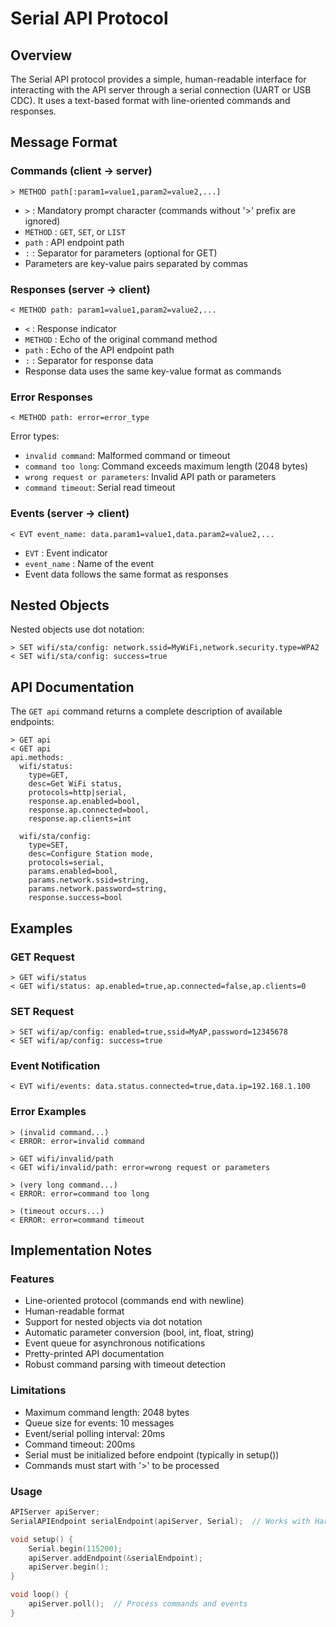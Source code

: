 # Serial API Protocol

## Overview
The Serial API protocol provides a simple, human-readable interface for interacting with the API server through a serial connection (UART or USB CDC). It uses a text-based format with line-oriented commands and responses.

## Message Format

### Commands (client → server)
```
> METHOD path[:param1=value1,param2=value2,...]
```
- `>` : Mandatory prompt character (commands without '>' prefix are ignored)
- `METHOD` : `GET`, `SET`, or `LIST`
- `path` : API endpoint path
- `:` : Separator for parameters (optional for GET)
- Parameters are key-value pairs separated by commas

### Responses (server → client)
```
< METHOD path: param1=value1,param2=value2,...
```
- `<` : Response indicator
- `METHOD` : Echo of the original command method
- `path` : Echo of the API endpoint path
- `:` : Separator for response data
- Response data uses the same key-value format as commands

### Error Responses
```
< METHOD path: error=error_type
```
Error types:
- `invalid command`: Malformed command or timeout
- `command too long`: Command exceeds maximum length (2048 bytes)
- `wrong request or parameters`: Invalid API path or parameters
- `command timeout`: Serial read timeout

### Events (server → client)
```
< EVT event_name: data.param1=value1,data.param2=value2,...
```
- `EVT` : Event indicator
- `event_name` : Name of the event
- Event data follows the same format as responses

## Nested Objects
Nested objects use dot notation:
```
> SET wifi/sta/config: network.ssid=MyWiFi,network.security.type=WPA2
< SET wifi/sta/config: success=true
```

## API Documentation
The `GET api` command returns a complete description of available endpoints:
```
> GET api
< GET api
api.methods:
  wifi/status:
    type=GET,
    desc=Get WiFi status,
    protocols=http|serial,
    response.ap.enabled=bool,
    response.ap.connected=bool,
    response.ap.clients=int
    
  wifi/sta/config:
    type=SET,
    desc=Configure Station mode,
    protocols=serial,
    params.enabled=bool,
    params.network.ssid=string,
    params.network.password=string,
    response.success=bool
```

## Examples

### GET Request
```
> GET wifi/status
< GET wifi/status: ap.enabled=true,ap.connected=false,ap.clients=0
```

### SET Request
```
> SET wifi/ap/config: enabled=true,ssid=MyAP,password=12345678
< SET wifi/ap/config: success=true
```

### Event Notification
```
< EVT wifi/events: data.status.connected=true,data.ip=192.168.1.100
```

### Error Examples
```
> (invalid command...)
< ERROR: error=invalid command

> GET wifi/invalid/path
< GET wifi/invalid/path: error=wrong request or parameters

> (very long command...)
< ERROR: error=command too long

> (timeout occurs...)
< ERROR: error=command timeout
```

## Implementation Notes

### Features
- Line-oriented protocol (commands end with newline)
- Human-readable format
- Support for nested objects via dot notation
- Automatic parameter conversion (bool, int, float, string)
- Event queue for asynchronous notifications
- Pretty-printed API documentation
- Robust command parsing with timeout detection

### Limitations
- Maximum command length: 2048 bytes
- Queue size for events: 10 messages
- Event/serial polling interval: 20ms
- Command timeout: 200ms
- Serial must be initialized before endpoint (typically in setup())
- Commands must start with '>' to be processed

### Usage
```cpp
APIServer apiServer;
SerialAPIEndpoint serialEndpoint(apiServer, Serial);  // Works with HardwareSerial or USB CDC

void setup() {
    Serial.begin(115200);
    apiServer.addEndpoint(&serialEndpoint);
    apiServer.begin();
}

void loop() {
    apiServer.poll();  // Process commands and events
}
```